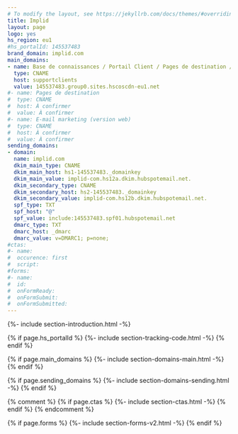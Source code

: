 ```yaml
---
# To modify the layout, see https://jekyllrb.com/docs/themes/#overriding-theme-defaults
title: Implid
layout: page
logo: yes
hs_region: eu1
#hs_portalId: 145537483
brand_domain: implid.com
main_domains:
- name: Base de connaissances / Portail Client / Pages de destination / E-mail de vente et de service client
  type: CNAME
  host: supportclients
  value: 145537483.group0.sites.hscoscdn-eu1.net
#- name: Pages de destination	
#  type: CNAME
#  host: À confirmer
#  value: À confirmer
#- name: E-mail marketing (version web)
#  type: CNAME
#  host: À confirmer
#  value: À confirmer
sending_domains:
- domain:
  name: implid.com
  dkim_main_type: CNAME
  dkim_main_host: hs1-145537483._domainkey
  dkim_main_value: implid-com.hs12a.dkim.hubspotemail.net.
  dkim_secondary_type: CNAME
  dkim_secondary_host: hs2-145537483._domainkey
  dkim_secondary_value: implid-com.hs12b.dkim.hubspotemail.net.
  spf_type: TXT
  spf_host: "@"
  spf_value: include:145537483.spf01.hubspotemail.net
  dmarc_type: TXT
  dmarc_host: _dmarc
  dmarc_value: v=DMARC1; p=none;
#ctas:
#- name:
#  occurence: first
#  script:
#forms:
#- name:
#  id: 
#  onFormReady: 
#  onFormSubmit:
#  onFormSubmitted:
---
```


{%- include section-introduction.html -%}

{% if page.hs_portalId %}
    {%- include section-tracking-code.html -%}
{% endif %}

{% if page.main_domains %}
    {%- include section-domains-main.html -%}
{% endif %}


{% if page.sending_domains %}
    {%- include section-domains-sending.html -%}
{% endif %}

{% comment %}
{% if page.ctas %}
    {%- include section-ctas.html -%}
{% endif %}
{% endcomment %}

{% if page.forms %}
    {%- include section-forms-v2.html -%}
{% endif %}